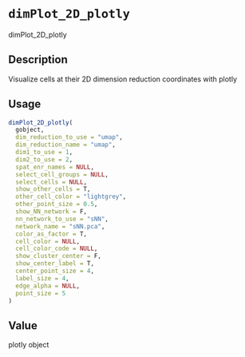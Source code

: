 # `dimPlot_2D_plotly`

dimPlot_2D_plotly


## Description

Visualize cells at their 2D dimension reduction coordinates with plotly


## Usage

```r
dimPlot_2D_plotly(
  gobject,
  dim_reduction_to_use = "umap",
  dim_reduction_name = "umap",
  dim1_to_use = 1,
  dim2_to_use = 2,
  spat_enr_names = NULL,
  select_cell_groups = NULL,
  select_cells = NULL,
  show_other_cells = T,
  other_cell_color = "lightgrey",
  other_point_size = 0.5,
  show_NN_network = F,
  nn_network_to_use = "sNN",
  network_name = "sNN.pca",
  color_as_factor = T,
  cell_color = NULL,
  cell_color_code = NULL,
  show_cluster_center = F,
  show_center_label = T,
  center_point_size = 4,
  label_size = 4,
  edge_alpha = NULL,
  point_size = 5
)
```


## Value

plotly object


